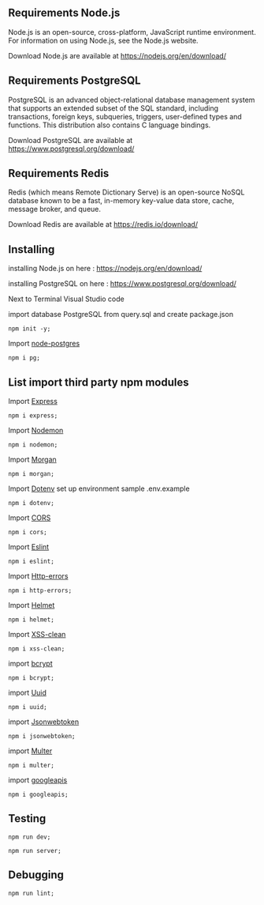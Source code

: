 ## Requirements Node.js

Node.js is an open-source, cross-platform, JavaScript runtime environment.
For information on using Node.js, see the Node.js website.

Download Node.js are available at https://nodejs.org/en/download/

## Requirements PostgreSQL

PostgreSQL is an advanced object-relational database management system
that supports an extended subset of the SQL standard, including
transactions, foreign keys, subqueries, triggers, user-defined types
and functions. This distribution also contains C language bindings.

Download PostgreSQL are available at https://www.postgresql.org/download/

## Requirements Redis

Redis (which means Remote Dictionary Serve) is an open-source NoSQL database known to be a fast, in-memory key-value data store, cache, message broker, and queue.

Download Redis are available at https://redis.io/download/

## Installing

installing Node.js on here : https://nodejs.org/en/download/

installing PostgreSQL on here : https://www.postgresql.org/download/


Next to Terminal Visual Studio code

import database PostgreSQL from query.sql and create package.json

```shell
npm init -y;
```

Import [node-postgres]

```shell
npm i pg;
```

## List import third party npm modules

Import [Express]

```shell
npm i express;
```

Import [Nodemon]

```shell
npm i nodemon;
```

Import [Morgan]

```shell
npm i morgan;
```

Import [Dotenv]
set up environment sample .env.example

```shell
npm i dotenv;
```

Import [CORS]

```shell
npm i cors;
```

Import [Eslint]

```shell
npm i eslint;
```

Import [Http-errors]

```shell
npm i http-errors;
```

Import [Helmet]

```shell
npm i helmet;
```

Import [XSS-clean]

```shell
npm i xss-clean;
```

import [bcrypt]

```shell
npm i bcrypt;
```

import [Uuid]

```shell
npm i uuid;
```

import [Jsonwebtoken]

```shell
npm i jsonwebtoken;
```

import [Multer]

```shell
npm i multer;
```

import [googleapis]
```shell
npm i googleapis;
```


[express]: http://expressjs.com
[nodemon]: https://www.npmjs.com/package/nodemon
[morgan]: https://www.npmjs.com/package/morgan
[postgressql]: https://node-postgres.com
[dotenv]: https://www.npmjs.com/package/dotenv
[cors]: https://www.npmjs.com/package/cors
[eslint]: https://eslint.org
[http-errors]: https://www.npmjs.com/package/http-errors
[bcrypt]: https://www.npmjs.com/package/bcrypt
[uuid]: https://www.npmjs.com/package/uuid
[jsonwebtoken]: https://www.npmjs.com/package/jsonwebtoken
[multer]: https://www.npmjs.com/package/multer
[node-redis]: https://www.npmjs.com/package/redis
[express]: http://expressjs.com
[nodemon]: https://www.npmjs.com/package/nodemon
[morgan]: https://www.npmjs.com/package/morgan
[dotenv]: https://www.npmjs.com/package/dotenv
[cors]: https://www.npmjs.com/package/cors
[eslint]: https://eslint.org
[http-errors]: https://www.npmjs.com/package/http-errors
[helmet]: https://www.npmjs.com/package/helmet
[xss-clean]: https://www.npmjs.com/package/xss-clean#use
[node-postgres]: https://www.npmjs.com/package/pg
[googleapis]: https://www.npmjs.com/package/googleapis

## Testing

```shell
npm run dev;
```

```shell
npm run server;
```

## Debugging

```shell
npm run lint;
```

